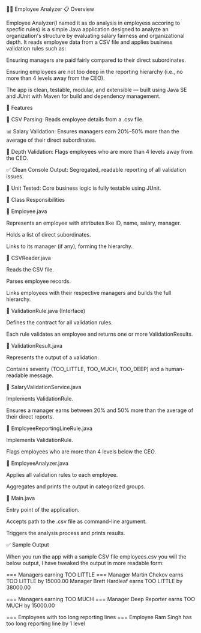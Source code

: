 👨‍💼 Employee Analyzer
📋 Overview

Employee Analyzer(I named it as do analysis in employess accoring to specfic rules) is a simple Java application designed to analyze an organization's structure by evaluating salary fairness and organizational depth. It reads employee data from a CSV file and applies business validation rules such as:

Ensuring managers are paid fairly compared to their direct subordinates.

Ensuring employees are not too deep in the reporting hierarchy (i.e., no more than 4 levels away from the CEO).

The app is clean, testable, modular, and extensible — built using Java SE and JUnit with Maven for build and dependency management.

🚀 Features

📄 CSV Parsing: Reads employee details from a .csv file.

📊 Salary Validation: Ensures managers earn 20%–50% more than the average of their direct subordinates.

🏢 Depth Validation: Flags employees who are more than 4 levels away from the CEO.

✅ Clean Console Output: Segregated, readable reporting of all validation issues.

🧪 Unit Tested: Core business logic is fully testable using JUnit.


🧠 Class Responsibilities

🔹 Employee.java

Represents an employee with attributes like ID, name, salary, manager.

Holds a list of direct subordinates.

Links to its manager (if any), forming the hierarchy.

🔹 CSVReader.java

Reads the CSV file.

Parses employee records.

Links employees with their respective managers and builds the full hierarchy.

🔹 ValidationRule.java (Interface)

Defines the contract for all validation rules.

Each rule validates an employee and returns one or more ValidationResults.

🔹 ValidationResult.java

Represents the output of a validation.

Contains severity (TOO_LITTLE, TOO_MUCH, TOO_DEEP) and a human-readable message.

🔹 SalaryValidationService.java

Implements ValidationRule.

Ensures a manager earns between 20% and 50% more than the average of their direct reports.

🔹 EmployeeReportingLineRule.java

Implements ValidationRule.

Flags employees who are more than 4 levels below the CEO.

🔹 EmployeeAnalyzer.java

Applies all validation rules to each employee.

Aggregates and prints the output in categorized groups.

🔹 Main.java

Entry point of the application.

Accepts path to the .csv file as command-line argument.

Triggers the analysis process and prints results.

✅ Sample Output

When you run the app with a sample CSV file employees.csv you will the below output, I have tweaked the output in more readable form:

=== Managers earning TOO LITTLE ===
Manager Martin Chekov earns TOO LITTLE by 15000.00
Manager Brett Hardleaf earns TOO LITTLE by 38000.00

=== Managers earning TOO MUCH ===
Manager Deep Reporter earns TOO MUCH by 15000.00


=== Employees with too long reporting lines ===
Employee Ram Singh has too long reporting line by 1 level

